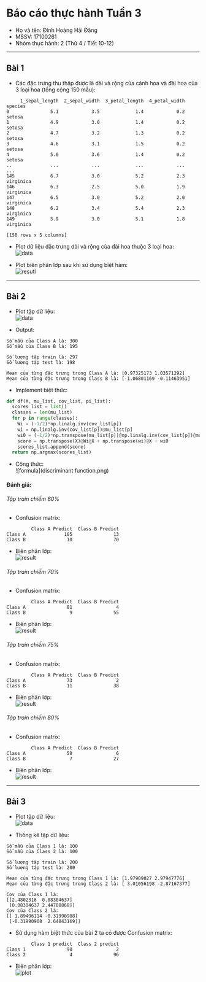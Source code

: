 # Báo cáo thực hành Tuần 3
* Họ và tên: Đinh Hoàng Hải Đăng
* MSSV: 17100261
* Nhóm thực hành: 2 (Thứ 4 / Tiết 10-12)

---

## Bài 1
* Các đặc trưng thu thập được là dài và rộng của cánh hoa và đài hoa của 3 loại hoa (tổng cộng 150 mẫu):
```
     1_sepal_length  2_sepal_width  3_petal_length  4_petal_width    species
0               5.1            3.5             1.4            0.2     setosa
1               4.9            3.0             1.4            0.2     setosa
2               4.7            3.2             1.3            0.2     setosa
3               4.6            3.1             1.5            0.2     setosa
4               5.0            3.6             1.4            0.2     setosa
..              ...            ...             ...            ...        ...
145             6.7            3.0             5.2            2.3  virginica
146             6.3            2.5             5.0            1.9  virginica
147             6.5            3.0             5.2            2.0  virginica
148             6.2            3.4             5.4            2.3  virginica
149             5.9            3.0             5.1            1.8  virginica

[150 rows x 5 columns]
```

* Plot dữ liệu đặc trưng dài và rộng của đài hoa thuộc 3 loại hoa:  
![data](1a.png)

* Plot biên phân lớp sau khi sử dụng biệt hàm:  
![resutl](1b.png)

---

## Bài 2
* Plot tập dữ liệu:  
![data](2a.png)

* Output:
```
Sỗ mẫu của Class A là: 300
Sỗ mẫu của Class B là: 195

Số lượng tập train là: 297
Số lượng tập test là: 198

Mean của từng đặc trưng trong Class A là: [0.97325173 1.03571292]
Mean của từng đặc trưng trong Class B là: [-1.06801169 -0.11463951]
```

* Implement biệt thức:
```py
def df(X, mu_list, cov_list, pi_list):
  scores_list = list()
  classes = len(mu_list)
  for p in range(classes):
    Wi = (-1/2)*np.linalg.inv(cov_list[p])
    wi = np.linalg.inv(cov_list[p])@mu_list[p]
    wi0 = (-1/2)*np.transpose(mu_list[p])@np.linalg.inv(cov_list[p])@mu_list[p] + (-1/2)*np.log(np.linalg.norm(cov_list[p])) + np.log(pi_list[p])
    score = np.transpose(X)@Wi@X + np.transpose(wi)@X + wi0
    scores_list.append(score)
  return np.argmax(scores_list)
```

* Công thức:  
![formula](discriminant function.png)

#### Đánh giá:
###### Tập train chiếm 60%
* Confusion matrix:
```
         Class A Predict  Class B Predict
Class A              105               13
Class B               10               70
```

* Biên phân lớp:  
![result](2b.png)

###### Tập train chiếm 70%
* Confusion matrix:
```
         Class A Predict  Class B Predict
Class A               81                4
Class B                9               55
```

* Biên phân lớp:  
![result](2c.png)

###### Tập train chiếm 75%
* Confusion matrix:
```
         Class A Predict  Class B Predict
Class A               73                2
Class B               11               38
```

* Biên phân lớp:  
![result](2d.png)

###### Tập train chiếm 80%
* Confusion matrix:
```
         Class A Predict  Class B Predict
Class A               59                6
Class B                7               27
```

* Biên phân lớp:  
![result](2e.png)

---

## Bài 3
* Plot tập dữ liệu:   
![data](3a.png)

* Thống kê tập dữ liệu:
```
Sỗ mẫu của Class 1 là: 100
Sỗ mẫu của Class 2 là: 100

Số lượng tập train là: 200
Số lượng tập test là: 200

Mean của từng đặc trưng trong Class 1 là: [1.97909027 2.97947776]
Mean của từng đặc trưng trong Class 2 là: [ 3.01056198 -2.87167377]

Cov của Class 1 là:
[[2.4802316  0.08304637]
 [0.08304637 2.44708868]]
Cov của Class 2 là:
[[ 1.89496114 -0.31990908]
 [-0.31990908  2.64843169]]
```

* Sử dụng hàm biệt thức của bài 2 ta có được Confusion matrix:
```
         Class 1 predict  Class 2 predict
Class 1               98                2
Class 2                4               96
```

* Biên phân lớp:   
![plot](3b.png)
